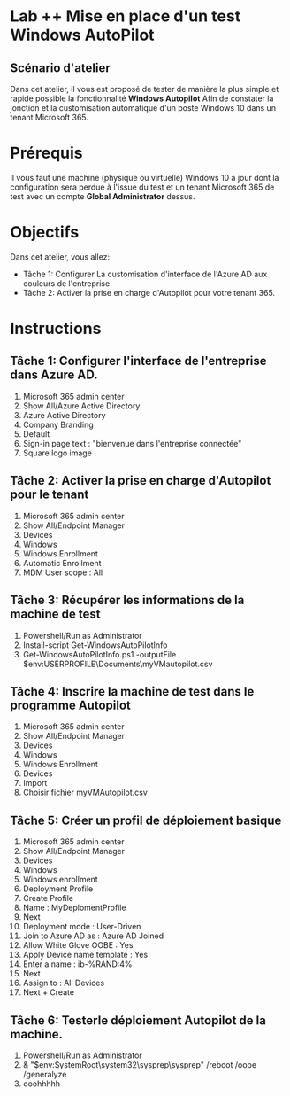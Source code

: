 # Lab ++ Mise en place d'un test Windows AutoPilot
## Scénario d'atelier
Dans cet atelier, il vous est proposé de tester de manière la plus simple et rapide possible la fonctionnalité **Windows Autopilot** Afin de constater la jonction et la customisation automatique d'un poste Windows 10 dans un tenant Microsoft 365.
# Prérequis
Il vous faut une machine (physique ou virtuelle) Windows 10 à jour dont la configuration sera perdue à l'issue du test et un tenant Microsoft 365 de test avec un compte **Global Administrator** dessus.
# Objectifs
Dans cet atelier, vous allez:
+ Tâche 1: Configurer La customisation d'interface de l'Azure AD aux couleurs de l'entreprise
+ Tâche 2: Activer la prise en charge d'Autopilot pour votre tenant 365.
# Instructions
## Tâche 1: Configurer l'interface de l'entreprise dans Azure AD.
1. Microsoft 365 admin center
1. Show All/Azure Active Directory
1. Azure Active Directory
1. Company Branding
1. Default
1. Sign-in page text : "bienvenue dans l'entreprise connectée"
1. Square logo image
## Tâche 2: Activer la prise en charge d'Autopilot pour le tenant
1. Microsoft 365 admin center
1. Show All/Endpoint Manager
1. Devices
1. Windows
1. Windows Enrollment
1. Automatic Enrollment
1. MDM User scope : All
## Tâche 3: Récupérer les informations de la machine de test
1. Powershell/Run as Administrator
1. Install-script Get-WindowsAutoPilotInfo
1. Get-WindowsAutoPilotInfo.ps1 -outputFile $env:USERPROFILE\Documents\myVMautopilot.csv
## Tâche 4: Inscrire la machine de test dans le programme Autopilot
1. Microsoft 365 admin center
1. Show All/Endpoint Manager
1. Devices
1. Windows
1. Windows Enrollment
1. Devices
1. Import
1. Choisir fichier myVMAutopilot.csv
## Tâche 5: Créer un profil de déploiement basique
1. Microsoft 365 admin center
1. Show All/Endpoint Manager
1. Devices
1. Windows
1. Windows enrollment
1. Deployment Profile
1. Create Profile
1. Name : MyDeplomentProfile
1. Next
1. Deployment mode : User-Driven
1. Join to Azure AD as : Azure AD Joined
1. Allow White Glove OOBE : Yes
1. Apply Device name template : Yes
1. Enter a name : ib-%RAND:4%
1. Next
1. Assign to : All Devices
1. Next + Create
## Tâche 6: Testerle déploiement Autopilot de la machine.
1. Powershell/Run as Administrator
1. & "$env:SystemRoot\system32\sysprep\sysprep" /reboot /oobe /generalyze
1. ooohhhhh
